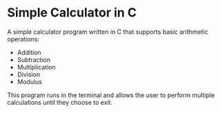 # Simple Calculator in C

A simple calculator program written in C that supports basic arithmetic operations:
- Addition
- Subtraction
- Multiplication
- Division
- Modulus

This program runs in the terminal and allows the user to perform multiple calculations until they choose to exit.


